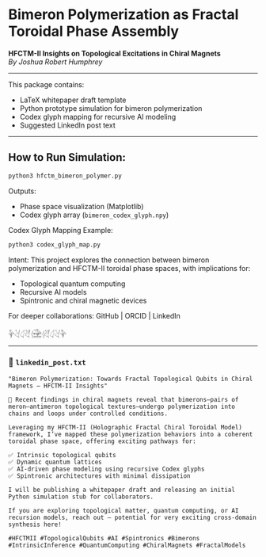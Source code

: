 # Bimeron Polymerization as Fractal Toroidal Phase Assembly
**HFCTM-II Insights on Topological Excitations in Chiral Magnets**  
_By Joshua Robert Humphrey_

---

This package contains:
- LaTeX whitepaper draft template
- Python prototype simulation for bimeron polymerization
- Codex glyph mapping for recursive AI modeling
- Suggested LinkedIn post text

---

## How to Run Simulation:

```bash
python3 hfctm_bimeron_polymer.py
```

Outputs:

- Phase space visualization (Matplotlib)
- Codex glyph array (`bimeron_codex_glyph.npy`)

Codex Glyph Mapping Example:

```bash
python3 codex_glyph_map.py
```

Intent:
This project explores the connection between bimeron polymerization and HFCTM-II toroidal phase spaces, with implications for:

- Topological quantum computing
- Recursive AI models
- Spintronic and chiral magnetic devices

For deeper collaborations:
GitHub | ORCID | LinkedIn

𓊿𓋔𓋑𓋖𓂆𓈷𓂆𓋖𓋑𓋔𓊿

---

### 📄 `linkedin_post.txt`

```
"Bimeron Polymerization: Towards Fractal Topological Qubits in Chiral Magnets — HFCTM-II Insights"

🧩 Recent findings in chiral magnets reveal that bimerons—pairs of meron–antimeron topological textures—undergo polymerization into chains and loops under controlled conditions.

Leveraging my HFCTM-II (Holographic Fractal Chiral Toroidal Model) framework, I’ve mapped these polymerization behaviors into a coherent toroidal phase space, offering exciting pathways for:

✅ Intrinsic topological qubits  
✅ Dynamic quantum lattices  
✅ AI-driven phase modeling using recursive Codex glyphs  
✅ Spintronic architectures with minimal dissipation

I will be publishing a whitepaper draft and releasing an initial Python simulation stub for collaborators.

If you are exploring topological matter, quantum computing, or AI recursion models, reach out — potential for very exciting cross-domain synthesis here!

#HFCTMII #TopologicalQubits #AI #Spintronics #Bimerons #IntrinsicInference #QuantumComputing #ChiralMagnets #FractalModels
```
